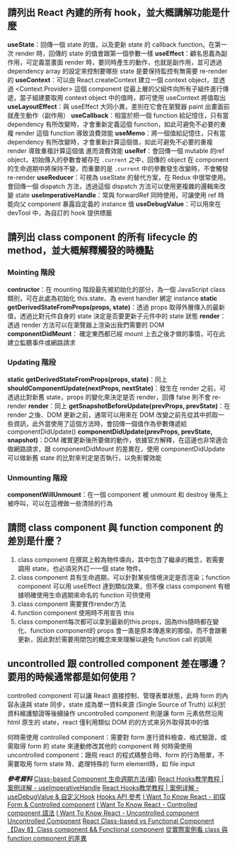 ## 請列出 React 內建的所有 hook，並大概講解功能是什麼
**useState**：回傳一個 state 的值，以及更新 state 的 callback function。在第一次 render 時，回傳的 state 的值會跟第一個參數一樣
**useEffect**：顧名思義為副作用，可定義當畫面 render 時，要同時產生的動作，也就是副作用，並可透過 dependency array 的設定來控制要哪些 state 是要保持監控有無需要 re-render 的
**useContext**：可以由 React.createContext 建立一個 context object，並透過 <Context.Provider> 這個 component 從最上層的父組件向所有子組件進行傳遞，當子組建要取用 context object 中的值時，即可使用 useContext 將值取出
**useLayoutEffect**：與 useEffect 大同小異，差別在它會在瀏覽器 paint 出畫面前就產生動作（副作用）
**useCallback**：相當於把一個 function 給記憶住，只有當 dependency 有所改變時，才會重新定義這個 function，如此可避免不必要的重複 render 這個 function 導致浪費效能
**useMemo**：將一個值給記憶住，只有當 dependency 有所改變時，才會重新計算這個值，如此可避免不必要的重複 render 導致重複計算這個值 進而浪費效能
**useRef**：會回傳一個 mutable 的ref object，初始傳入的參數會被存在 ```.current``` 之中，回傳的 object 在 component 的生命週期中將保持不變，而重要的是 ```.current``` 中的參數發生改變時，不會觸發 re-render 
**useReducer**：可視為 useState 的替代方案，在 Redux 中很常使用。會回傳一個 dispatch 方法，透過這個 dispatch 方法可以使用更複雜的邏輯來改變 state 
**useImperativeHandle**：常與 forwardRef 同時使用，可讓使用 ref 時能向父 component 暴露自定義的 instance 值
**useDebugValue**：可以用來在 devTool 中，為自訂的 hook 提供標籤

## 請列出 class component 的所有 lifecycle 的 method，並大概解釋觸發的時機點
### Mointing 階段
**contructor**：在 mounting 階段最先被初始化的部分，為一個 JavaScript class 類別，可在此處為初始化 this.state、為 event handler 綁定 instance
**static getDerivedStateFromProps(props, state)**：透過 props 取得外層傳入的最新值，透過比對元件自身的 state 決定是否要更新子元件中的 state 狀態
**render**：透過 render 方法可以在瀏覽器上渲染出我們需要的 DOM
**componentDidMount**： 確定東西都已經 mount 上去之後才做的事情，可在此建立監聽事件或網路請求
### Updating 階段
**static getDerivedStateFromProps(props, state)**：同上
**shouldComponentUpdate(nextProps, nextState)**：發生在 render 之前，可透過比對新舊 state，props 的變化來決定是否 render，回傳 false 則不會 re-render
**render**：同上
**getSnapshotBeforeUpdate(prevProps, prevState)**：在 render 之後、DOM 更新之前，通常可以用來在 DOM 改變之前先從其中抓取一些資訊，此外當使用了這個方法時，會回傳一個值作為參數傳遞給 componentDidUpdate()
**componentDidUpdate(prevProps, prevState, snapshot)**：DOM 確實更新後所要做的動作，依據官方解釋，在這邊也非常適合做網路請求，跟 componentDidMount 的差異在，使用 componentDidUpdate 可以做新舊 state 的比對來判定是否執行，以免影響效能

### Unmounting 階段
**componentWillUnmount**：在一個 component 被 unmount 和 destroy 後馬上被呼叫，可以在這裡做一些清除的行為






## 請問 class component 與 function component 的差別是什麼？
1. class component 在撰寫上較為物件導向，其中包含了繼承的概念，若需要調用 state，也必須另外訂一一個 state 物件。
2. class component 具有生命週期，可以針對某些情境決定是否渲染；function component 可以用 useEffect 達到類似效果，但不像 class component 有根據明確使用生命週期來命名的 function 可供使用
3. class component 需要實作render方法
4. function component 使用時不用宣告 this
5. class component每次都可以拿到最新的this.props，因為this隨時都在變化、function component的 props 會一直是原本傳進來的那個，而不會跟著更新，因此對於需要用閉包的概念來來理解以避免 function call 的誤用




## uncontrolled 跟 controlled component 差在哪邊？要用的時候通常都是如何使用？
controlled component 可以讓 React 直接控制、管理表單狀態，此時 form 的內容永遠與 state 同步，state 成為單一資料來源 (Single Source of Truth) 以利於資料維護驗證等後續操作
uncontrolled component 則是讓 form 元素依然沿用 html 原生的 state，react 僅利用類似 DOM 的的方式來另外取得其中的值

何時需使用 controlled component：需要對 form 進行資料檢查、格式驗證，或需取得 form 的 state 來連動修改其他的 component 時
何時需使用 uncontrolled component：跟飛 react 的程式碼整合時、form 的行為簡單，不需要取用 form state 時、處理特殊的 form element時，如 file input 



***參考資料***
[Class-based Component 生命週期方法(續)](https://ithelp.ithome.com.tw/articles/10242491)
[React Hooks教学教程 | 案例详解 - useImperativeHandle](https://www.youtube.com/watch?v=cczb6v1LcRA)
[React Hooks教学教程 | 案例详解 - useDebugValue & 自定义Hook](https://www.youtube.com/watch?v=IH8oLqS12Ck)
[Hooks API 參考](https://zh-hant.reactjs.org/docs/hooks-reference.html#usestate)
[I Want To Know React - 初探 Form & Controlled component](https://ithelp.ithome.com.tw/articles/10249496)
[I Want To Know React - Controlled component 語法](https://ithelp.ithome.com.tw/articles/10250041)
[I Want To Know React - Uncontrolled component](https://ithelp.ithome.com.tw/articles/10250448?sc=rss.iron)
[Uncontrolled Component](https://zh-hant.reactjs.org/docs/uncontrolled-components.html)
[React Class-based vs Functional Component](https://linyencheng.github.io/2020/02/02/react-component-class-based-vs-functional/)
[【Day 8】Class component && Functional component](https://ithelp.ithome.com.tw/articles/10214751)
[從實際案例看 class 與 function component 的差異](https://blog.techbridge.cc/2020/06/13/class-function-component-and-useeffect/)

